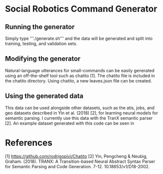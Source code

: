 # Social Robotics Command Generator

## Running the generator
Simply type '''./generate.sh''' and the data will be generated and split into training, testing, and validation sets.

## Modifying the generator
Natural-language utterances for small-commands can be easily generated using an off-the-shelf tool such as chatito [1]. The chatito file is included in the chatito directory. Using chatito, a new leaves.json file can be created.

## Using the generated data
This data can be used alongside other datasets, such as the atis, jobs, and geo datasets described in Yin et al. (2018) [2], for learning neural models for semantic parsing. I currently use this data with the TranX semantic parser [2]. An example dataset generated with this code can be seen in 

# References
[1] https://github.com/rodrigopivi/Chatito
[2] Yin, Pengcheng & Neubig, Graham. (2018). TRANX: A Transition-based Neural Abstract Syntax Parser for Semantic Parsing and Code Generation. 7-12. 10.18653/v1/D18-2002. 
